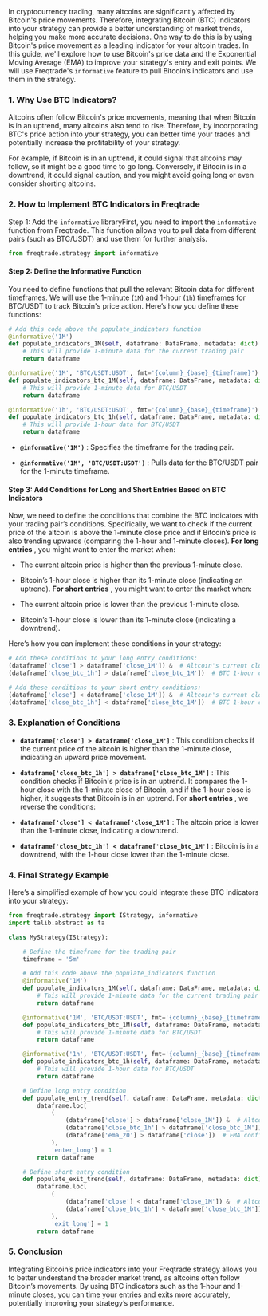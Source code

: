 In cryptocurrency trading, many altcoins are significantly affected by Bitcoin's price movements. Therefore, integrating Bitcoin (BTC) indicators into your strategy can provide a better understanding of market trends, helping you make more accurate decisions. One way to do this is by using Bitcoin's price movement as a leading indicator for your altcoin trades.
In this guide, we'll explore how to use Bitcoin's price data and the Exponential Moving Average (EMA) to improve your strategy's entry and exit points. We will use Freqtrade's `informative` feature to pull Bitcoin’s indicators and use them in the strategy.
### 1. Why Use BTC Indicators? 

Altcoins often follow Bitcoin's price movements, meaning that when Bitcoin is in an uptrend, many altcoins also tend to rise. Therefore, by incorporating BTC's price action into your strategy, you can better time your trades and potentially increase the profitability of your strategy.

For example, if Bitcoin is in an uptrend, it could signal that altcoins may follow, so it might be a good time to go long. Conversely, if Bitcoin is in a downtrend, it could signal caution, and you might avoid going long or even consider shorting altcoins.

### 2. How to Implement BTC Indicators in Freqtrade 
Step 1: Add the `informative` libraryFirst, you need to import the `informative` function from Freqtrade. This function allows you to pull data from different pairs (such as BTC/USDT) and use them for further analysis.

```python
from freqtrade.strategy import informative
```

#### Step 2: Define the Informative Function 
You need to define functions that pull the relevant Bitcoin data for different timeframes. We will use the 1-minute (`1M`) and 1-hour (`1h`) timeframes for BTC/USDT to track Bitcoin's price action.
Here’s how you define these functions:


```python
# Add this code above the populate_indicators function
@informative('1M')
def populate_indicators_1M(self, dataframe: DataFrame, metadata: dict) -> DataFrame:
    # This will provide 1-minute data for the current trading pair
    return dataframe

@informative('1M', 'BTC/USDT:USDT', fmt='{column}_{base}_{timeframe}')
def populate_indicators_btc_1M(self, dataframe: DataFrame, metadata: dict) -> DataFrame:
    # This will provide 1-minute data for BTC/USDT
    return dataframe

@informative('1h', 'BTC/USDT:USDT', fmt='{column}_{base}_{timeframe}')
def populate_indicators_btc_1h(self, dataframe: DataFrame, metadata: dict) -> DataFrame:
    # This will provide 1-hour data for BTC/USDT
    return dataframe
```
 
- **`@informative('1M')`** : Specifies the timeframe for the trading pair.
 
- **`@informative('1M', 'BTC/USDT:USDT')`** : Pulls data for the BTC/USDT pair for the 1-minute timeframe.

#### Step 3: Add Conditions for Long and Short Entries Based on BTC Indicators 

Now, we need to define the conditions that combine the BTC indicators with your trading pair’s conditions. Specifically, we want to check if the current price of the altcoin is above the 1-minute close price and if Bitcoin’s price is also trending upwards (comparing the 1-hour and 1-minute closes).
**For long entries** , you might want to enter the market when:
- The current altcoin price is higher than the previous 1-minute close.

- Bitcoin’s 1-hour close is higher than its 1-minute close (indicating an uptrend).
**For short entries** , you might want to enter the market when:
- The current altcoin price is lower than the previous 1-minute close.

- Bitcoin’s 1-hour close is lower than its 1-minute close (indicating a downtrend).

Here’s how you can implement these conditions in your strategy:


```python
# Add these conditions to your long entry conditions:
(dataframe['close'] > dataframe['close_1M']) &  # Altcoin's current close is above 1-minute close
(dataframe['close_btc_1h'] > dataframe['close_btc_1M'])  # BTC 1-hour close is above 1-minute close

# Add these conditions to your short entry conditions:
(dataframe['close'] < dataframe['close_1M']) &  # Altcoin's current close is below 1-minute close
(dataframe['close_btc_1h'] < dataframe['close_btc_1M'])  # BTC 1-hour close is below 1-minute close
```

### 3. Explanation of Conditions 
 
- **`dataframe['close'] > dataframe['close_1M']`** : This condition checks if the current price of the altcoin is higher than the 1-minute close, indicating an upward price movement.
 
- **`dataframe['close_btc_1h'] > dataframe['close_btc_1M']`** : This condition checks if Bitcoin's price is in an uptrend. It compares the 1-hour close with the 1-minute close of Bitcoin, and if the 1-hour close is higher, it suggests that Bitcoin is in an uptrend.
For **short entries** , we reverse the conditions: 
- **`dataframe['close'] < dataframe['close_1M']`** : The altcoin price is lower than the 1-minute close, indicating a downtrend.
 
- **`dataframe['close_btc_1h'] < dataframe['close_btc_1M']`** : Bitcoin is in a downtrend, with the 1-hour close lower than the 1-minute close.

### 4. Final Strategy Example 

Here’s a simplified example of how you could integrate these BTC indicators into your strategy:


```python
from freqtrade.strategy import IStrategy, informative
import talib.abstract as ta

class MyStrategy(IStrategy):

    # Define the timeframe for the trading pair
    timeframe = '5m'

    # Add this code above the populate_indicators function
    @informative('1M')
    def populate_indicators_1M(self, dataframe: DataFrame, metadata: dict) -> DataFrame:
        # This will provide 1-minute data for the current trading pair
        return dataframe

    @informative('1M', 'BTC/USDT:USDT', fmt='{column}_{base}_{timeframe}')
    def populate_indicators_btc_1M(self, dataframe: DataFrame, metadata: dict) -> DataFrame:
        # This will provide 1-minute data for BTC/USDT
        return dataframe

    @informative('1h', 'BTC/USDT:USDT', fmt='{column}_{base}_{timeframe}')
    def populate_indicators_btc_1h(self, dataframe: DataFrame, metadata: dict) -> DataFrame:
        # This will provide 1-hour data for BTC/USDT
        return dataframe

    # Define long entry condition
    def populate_entry_trend(self, dataframe: DataFrame, metadata: dict) -> DataFrame:
        dataframe.loc[
            (
                (dataframe['close'] > dataframe['close_1M']) &  # Altcoin above 1-minute close
                (dataframe['close_btc_1h'] > dataframe['close_btc_1M']) &  # BTC uptrend
                (dataframe['ema_20'] > dataframe['close'])  # EMA confirmation
            ),
            'enter_long'] = 1
        return dataframe

    # Define short entry condition
    def populate_exit_trend(self, dataframe: DataFrame, metadata: dict) -> DataFrame:
        dataframe.loc[
            (
                (dataframe['close'] < dataframe['close_1M']) &  # Altcoin below 1-minute close
                (dataframe['close_btc_1h'] < dataframe['close_btc_1M'])  # BTC downtrend
            ),
            'exit_long'] = 1
        return dataframe
```

### 5. Conclusion 

Integrating Bitcoin’s price indicators into your Freqtrade strategy allows you to better understand the broader market trend, as altcoins often follow Bitcoin’s movements. By using BTC indicators such as the 1-hour and 1-minute closes, you can time your entries and exits more accurately, potentially improving your strategy’s performance.
